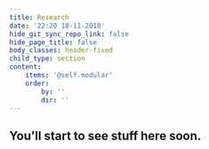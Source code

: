 ```yaml
---
title: Research
date: '22:20 18-11-2018'
hide_git_sync_repo_link: false
hide_page_title: false
body_classes: header-fixed
child_type: section
content:
    items: '@self.modular'
    order:
        by: ''
        dir: ''
---
```


## You'll start to see stuff here soon.
